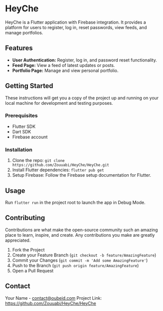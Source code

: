 # HeyChe

HeyChe is a Flutter application with Firebase integration. It provides a platform for users to register, log in, reset passwords, view feeds, and manage portfolios.

## Features

- **User Authentication:** Register, log in, and password reset functionality.
- **Feed Page:** View a feed of latest updates or posts.
- **Portfolio Page:** Manage and view personal portfolio.

## Getting Started

These instructions will get you a copy of the project up and running on your local machine for development and testing purposes.

### Prerequisites

- Flutter SDK
- Dart SDK
- Firebase account

### Installation

1. Clone the repo: `git clone https://github.com/Zouuabi/HeyChe/HeyChe.git`
2. Install Flutter dependencies: `flutter pub get`
3. Setup Firebase: Follow the Firebase setup documentation for Flutter.

## Usage

Run `flutter run` in the project root to launch the app in Debug Mode.

## Contributing

Contributions are what make the open-source community such an amazing place to learn, inspire, and create. Any contributions you make are greatly appreciated.

1. Fork the Project
2. Create your Feature Branch (`git checkout -b feature/AmazingFeature`)
3. Commit your Changes (`git commit -m 'Add some AmazingFeature'`)
4. Push to the Branch (`git push origin feature/AmazingFeature`)
5. Open a Pull Request

## Contact

Your Name - contact@oubeid.com
Project Link: https://github.com/Zouuabi/HeyChe/HeyChe

